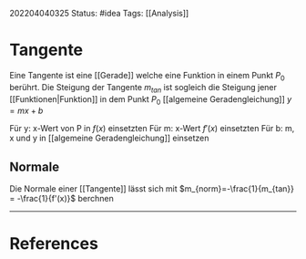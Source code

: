 202204040325
Status: #idea
Tags: [[Analysis]]

# Tangente
Eine Tangente ist eine [[Gerade]] welche eine Funktion in einem Punkt $P_0$ berührt. Die Steigung der Tangente $m_{tan}$ ist sogleich die Steigung jener [[Funktionen|Funktion]] in dem Punkt $P_0$
[[algemeine Geradengleichung]]
$y = mx+b$

Für y: x-Wert von P in $f(x)$ einsetzten
Für m: x-Wert $f'(x)$ einsetzten
Für b: m, x und y in [[algemeine Geradengleichung]] einsetzen
## Normale
Die Normale einer [[Tangente]] lässt sich mit $m_{norm}=-\frac{1}{m_{tan}} = -\frac{1}{f'(x)}$
berchnen

___
# References

